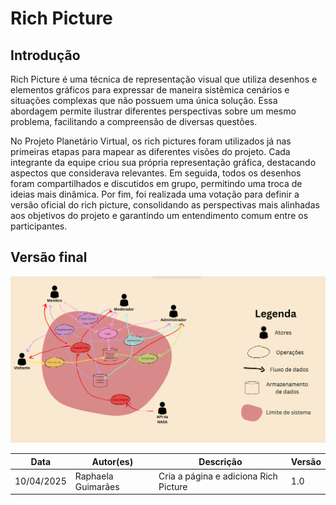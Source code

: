 # Rich Picture

## Introdução

Rich Picture é uma técnica de representação visual que utiliza desenhos e elementos gráficos para expressar de maneira sistêmica cenários e situações complexas que não possuem uma única solução. Essa abordagem permite ilustrar diferentes perspectivas sobre um mesmo problema, facilitando a compreensão de diversas questões.

No Projeto Planetário Virtual, os rich pictures foram utilizados já nas primeiras etapas para mapear as diferentes visões do projeto. Cada integrante da equipe criou sua própria representação gráfica, destacando aspectos que considerava relevantes. Em seguida, todos os desenhos foram compartilhados e discutidos em grupo, permitindo uma troca de ideias mais dinâmica. Por fim, foi realizada uma votação para definir a versão oficial do rich picture, consolidando as perspectivas mais alinhadas aos objetivos do projeto e garantindo um entendimento comum entre os participantes.

## Versão final

![RichPicture](./assets/Rich_Picture.png)

| Data | Autor(es) | Descrição | Versão |
|------|-------|-----------|--------|
| 10/04/2025 | Raphaela Guimarães | Cria a página e adiciona Rich Picture | 1.0 |